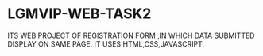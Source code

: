 # LGMVIP-WEB-TASK2
ITS WEB PROJECT OF REGISTRATION FORM ,IN WHICH DATA SUBMITTED DISPLAY ON SAME PAGE. IT USES HTML,CSS,JAVASCRIPT.
